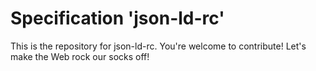 
# Specification 'json-ld-rc'

This is the repository for json-ld-rc. You're welcome to contribute! Let's make the Web rock our socks
off!
